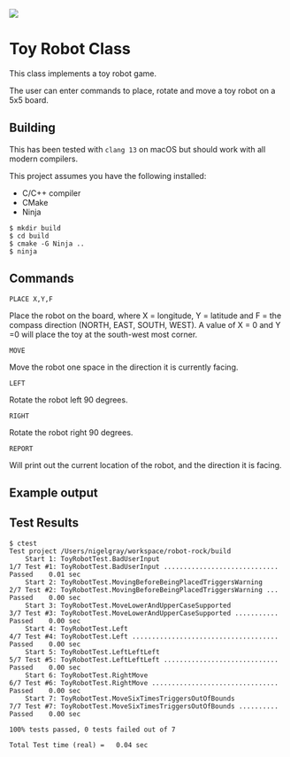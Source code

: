 ![](https://cdn2.iconfinder.com/data/icons/daft-punk-helments/512/Off.png)

# Toy Robot Class

This class implements a toy robot game.

The user can enter commands to place, rotate and move a toy robot on a 5x5 board.

## Building

This has been tested with `clang 13` on macOS but should work with all modern compilers.

This project assumes you have the following installed:
- C/C++ compiler
- CMake
- Ninja

```
$ mkdir build
$ cd build
$ cmake -G Ninja ..
$ ninja
```

## Commands

`PLACE X,Y,F`

Place the robot on the board, where X = longitude, Y = latitude and F = the compass direction (NORTH, EAST, SOUTH, WEST).
A value of X = 0 and Y =0 will place the toy at the south-west most corner.

`MOVE`

Move the robot one space in the direction it is currently facing.

`LEFT`

Rotate the robot left 90 degrees.

`RIGHT`

Rotate the robot right 90 degrees.

`REPORT`

Will print out the current location of the robot, and the direction it is facing.


## Example output

## Test Results

```
$ ctest
Test project /Users/nigelgray/workspace/robot-rock/build
    Start 1: ToyRobotTest.BadUserInput
1/7 Test #1: ToyRobotTest.BadUserInput .............................   Passed    0.01 sec
    Start 2: ToyRobotTest.MovingBeforeBeingPlacedTriggersWarning
2/7 Test #2: ToyRobotTest.MovingBeforeBeingPlacedTriggersWarning ...   Passed    0.00 sec
    Start 3: ToyRobotTest.MoveLowerAndUpperCaseSupported
3/7 Test #3: ToyRobotTest.MoveLowerAndUpperCaseSupported ...........   Passed    0.00 sec
    Start 4: ToyRobotTest.Left
4/7 Test #4: ToyRobotTest.Left .....................................   Passed    0.00 sec
    Start 5: ToyRobotTest.LeftLeftLeft
5/7 Test #5: ToyRobotTest.LeftLeftLeft .............................   Passed    0.00 sec
    Start 6: ToyRobotTest.RightMove
6/7 Test #6: ToyRobotTest.RightMove ................................   Passed    0.00 sec
    Start 7: ToyRobotTest.MoveSixTimesTriggersOutOfBounds
7/7 Test #7: ToyRobotTest.MoveSixTimesTriggersOutOfBounds ..........   Passed    0.00 sec

100% tests passed, 0 tests failed out of 7

Total Test time (real) =   0.04 sec
```
